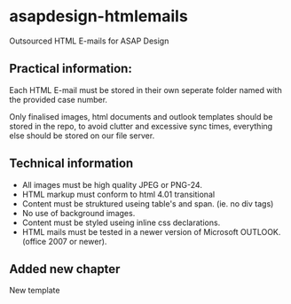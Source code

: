 asapdesign-htmlemails
=====================

Outsourced HTML E-mails for ASAP Design

## Practical information: ##

Each HTML E-mail must be stored in their own seperate folder named with the provided case number.

Only finalised images, html documents and outlook templates should be stored in the repo, to avoid clutter and excessive sync times, everything else should be stored on our file server.


## Technical information ##

* All images must be high quality JPEG or PNG-24.
* HTML markup must conform to html 4.01 transitional
* Content must be struktured useing table's and span. (ie. no div tags)
* No use of background images.
* Content must be styled useing inline css declarations.
* HTML mails must be tested in a newer version of Microsoft OUTLOOK. (office 2007 or newer).

## Added new chapter ##

New template



